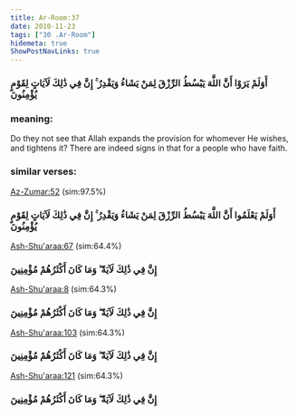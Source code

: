 ```yaml
---
title: Ar-Room:37
date: 2010-11-23
tags: ["30 .Ar-Room"]
hidemeta: true 
ShowPostNavLinks: true 
---
```

### أَوَلَمْ يَرَوْا أَنَّ اللَّهَ يَبْسُطُ الرِّزْقَ لِمَنْ يَشَاءُ وَيَقْدِرُ ۚ إِنَّ فِي ذَٰلِكَ لَآيَاتٍ لِقَوْمٍ يُؤْمِنُونَ
### meaning: 
Do they not see that Allah expands the provision for whomever He wishes, and tightens it? There are indeed signs in that for a people who have faith.
### similar verses: 

[Az-Zumar:52](/39/52) (sim:97.5%)

### أَوَلَمْ يَعْلَمُوا أَنَّ اللَّهَ يَبْسُطُ الرِّزْقَ لِمَنْ يَشَاءُ وَيَقْدِرُ ۚ إِنَّ فِي ذَٰلِكَ لَآيَاتٍ لِقَوْمٍ يُؤْمِنُونَ

[Ash-Shu'araa:67](/26/67) (sim:64.4%)

### إِنَّ فِي ذَٰلِكَ لَآيَةً ۖ وَمَا كَانَ أَكْثَرُهُمْ مُؤْمِنِينَ

[Ash-Shu'araa:8](/26/8) (sim:64.3%)

### إِنَّ فِي ذَٰلِكَ لَآيَةً ۖ وَمَا كَانَ أَكْثَرُهُمْ مُؤْمِنِينَ

[Ash-Shu'araa:103](/26/103) (sim:64.3%)

### إِنَّ فِي ذَٰلِكَ لَآيَةً ۖ وَمَا كَانَ أَكْثَرُهُمْ مُؤْمِنِينَ

[Ash-Shu'araa:121](/26/121) (sim:64.3%)

### إِنَّ فِي ذَٰلِكَ لَآيَةً ۖ وَمَا كَانَ أَكْثَرُهُمْ مُؤْمِنِينَ
